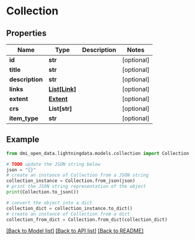 # Collection


## Properties

Name | Type | Description | Notes
------------ | ------------- | ------------- | -------------
**id** | **str** |  | [optional] 
**title** | **str** |  | [optional] 
**description** | **str** |  | [optional] 
**links** | [**List[Link]**](Link.md) |  | [optional] 
**extent** | [**Extent**](Extent.md) |  | [optional] 
**crs** | **List[str]** |  | [optional] 
**item_type** | **str** |  | [optional] 

## Example

```python
from dmi_open_data.lightningdata.models.collection import Collection

# TODO update the JSON string below
json = "{}"
# create an instance of Collection from a JSON string
collection_instance = Collection.from_json(json)
# print the JSON string representation of the object
print(Collection.to_json())

# convert the object into a dict
collection_dict = collection_instance.to_dict()
# create an instance of Collection from a dict
collection_from_dict = Collection.from_dict(collection_dict)
```
[[Back to Model list]](../README.md#documentation-for-models) [[Back to API list]](../README.md#documentation-for-api-endpoints) [[Back to README]](../README.md)


